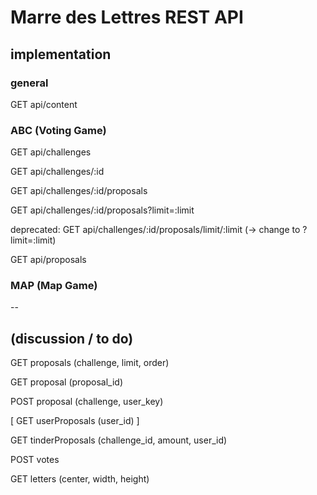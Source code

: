 # Marre des Lettres REST API

## implementation

### general

GET api/content

### ABC (Voting Game)

GET api/challenges

GET api/challenges/:id

GET api/challenges/:id/proposals

GET api/challenges/:id/proposals?limit=:limit

deprecated: GET api/challenges/:id/proposals/limit/:limit (-> change to ?limit=:limit)

GET api/proposals

### MAP (Map Game)

--

## (discussion / to do)

GET proposals (challenge, limit, order)

GET proposal (proposal_id)

POST proposal (challenge, user_key)

[ GET userProposals (user_id) ]

GET tinderProposals (challenge_id, amount, user_id)

POST votes

GET letters (center, width, height)
